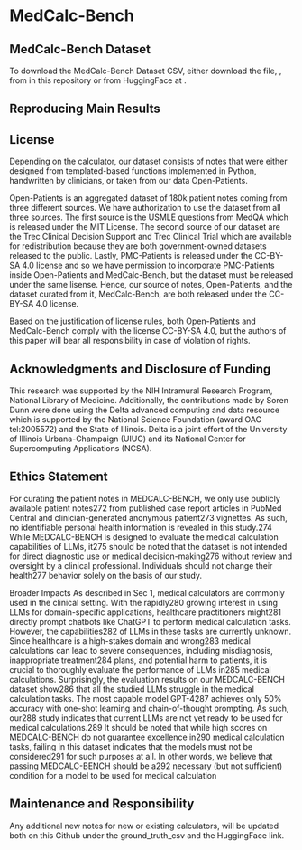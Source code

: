 # MedCalc-Bench

## MedCalc-Bench Dataset

To download the MedCalc-Bench Dataset CSV, either download the file, , from in this repository or from HuggingFace at .



## Reproducing Main Results 






## License 

Depending on the calculator, our dataset consists of notes that were either designed from templated-based functions implemented in Python, handwritten by clinicians, or taken from our data Open-Patients. 

Open-Patients is an aggregated dataset of 180k patient notes coming from three different sources. We have authorization to use the dataset from all three sources. The first source is the USMLE questions from MedQA which is released under the MIT License. 
The second source of our dataset are the Trec Clinical Decision Support and Trec Clinical Trial which are available for redistribution because they are both government-owned datasets released to the public. Lastly, PMC-Patients is released under the CC-BY-SA 4.0 license and so we have permission to incorporate PMC-Patients inside Open-Patients and MedCalc-Bench, but the dataset must be released under the same lisense. Hence, our source of notes, Open-Patients, and the dataset curated from it, MedCalc-Bench, are both released under the CC-BY-SA 4.0 license. 

Based on the justification of license rules, both Open-Patients and MedCalc-Bench comply with the license CC-BY-SA 4.0, but the authors of this paper will bear all responsibility in case of violation of rights. 


## Acknowledgments and Disclosure of Funding

This research was supported by the NIH Intramural Research Program, National Library of Medicine.
Additionally, the contributions made by Soren Dunn were done using the Delta advanced computing
and data resource which is supported by the National Science Foundation (award OAC tel:2005572)
and the State of Illinois. Delta is a joint effort of the University of Illinois Urbana-Champaign (UIUC)
and its National Center for Supercomputing Applications (NCSA).


## Ethics Statement
For curating the patient notes in MEDCALC-BENCH, we only use publicly available patient notes272
from published case report articles in PubMed Central and clinician-generated anonymous patient273
vignettes. As such, no identifiable personal health information is revealed in this study.274
While MEDCALC-BENCH is designed to evaluate the medical calculation capabilities of LLMs, it275
should be noted that the dataset is not intended for direct diagnostic use or medical decision-making276
without review and oversight by a clinical professional. Individuals should not change their health277
behavior solely on the basis of our study.


Broader Impacts 
As described in Sec 1, medical calculators are commonly used in the clinical setting. With the rapidly280
growing interest in using LLMs for domain-specific applications, healthcare practitioners might281
directly prompt chatbots like ChatGPT to perform medical calculation tasks. However, the capabilities282
of LLMs in these tasks are currently unknown. Since healthcare is a high-stakes domain and wrong283
medical calculations can lead to severe consequences, including misdiagnosis, inappropriate treatment284
plans, and potential harm to patients, it is crucial to thoroughly evaluate the performance of LLMs in285
medical calculations. Surprisingly, the evaluation results on our MEDCALC-BENCH dataset show286
that all the studied LLMs struggle in the medical calculation tasks. The most capable model GPT-4287
achieves only 50% accuracy with one-shot learning and chain-of-thought prompting. As such, our288
study indicates that current LLMs are not yet ready to be used for medical calculations.289
It should be noted that while high scores on MEDCALC-BENCH do not guarantee excellence in290
medical calculation tasks, failing in this dataset indicates that the models must not be considered291
for such purposes at all. In other words, we believe that passing MEDCALC-BENCH should be a292
necessary (but not sufficient) condition for a model to be used for medical calculation

## Maintenance and Responsibility 

Any additional new notes for new or existing calculators, will be updated both on this Github under the ground_truth_csv and the HuggingFace link. 
